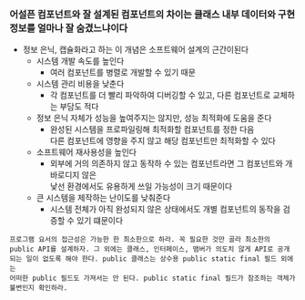 ### 어설픈 컴포넌트와 잘 설계된 컴포넌트의 차이는 클래스 내부 데이터와 구현정보를 얼마나 잘 숨겼느냐이다
* 정보 은닉, 캡슐화라고 하는 이 개념은 소프트웨어 설계의 근간이된다
  * 시스템 개발 속도를 높인다
    * 여러 컴포넌트를 병렬로 개발할 수 있기 때문
  * 시스템 관리 비용을 낮춘다
    * 각 컴포넌트를 더 빨리 파악하여 디버깅할 수 있고, 다른 컴포넌트로 교체하는 부담도 적다
  * 정보 은닉 자체가 성능을 높여주지는 않지만, 성능 최적화에 도움을 준다
    * 완성된 시스템을 프로파일링해 최적화할 컴포넌트를 정한 다음<br>
    다른 컴포넌트에 영향을 주지 않고 해당 컴포넌트만 최적화할 수 있다
  * 소프트웨어 재사용성을 높인다
    * 외부에 거의 의존하지 않고 동작하 수 있는 컴포넌트라면 그 컴포넌트와 개바로디지 않은<br>
    낯선 환경에서도 유용하게 쓰일 가능성이 크기 때문이다
  * 큰 시스템을 제작하는 난이도를 낮춰준다
    * 시스템 전체가 아직 완성되지 않은 상태에서도 개별 컴포넌트의 동작을 검증할 수 있기 떄문이다

```
프로그램 요서의 접근성은 가능한 한 최소한으로 하라. 꼭 필요한 것만 골라 최소한의
public API를 설계하자. 그 외에는 클래스, 인터페이스, 맴버가 의도치 않게 API로 공개
되는 일이 없도록 해야 한다. public 클래스는 상수용 public static final 필드 외에는
어떠한 public 필드도 가져서는 안 된다. public static final 필드가 참조하는 객체가
불변인지 확인하라.
```